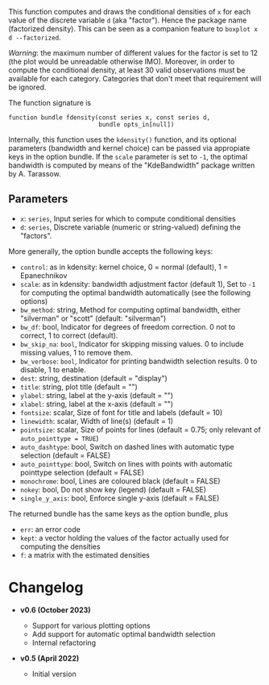 This function computes and draws the conditional densities of `x` for each value of the discrete variable `d` (aka "factor"). Hence the package name (factorized density). This can be seen as a companion feature to `boxplot x d --factorized`.

_Warning_: the maximum number of different values for the factor is set to 12 (the plot would be unreadable otherwise IMO). Moreover, in order to compute the conditional density, at least 30 valid observations must be available for each category. Categories that don't meet that requirement will be ignored.

The function signature is

```
function bundle fdensity(const series x, const series d, 
                         bundle opts_in[null])
```

Internally, this function uses the `kdensity()` function, and its
optional parameters (bandwidth and kernel choice) can be passed via
appropiate keys in the option bundle. If the `scale` parameter is set to `-1`, the optimal bandwidth is computed by means of the "KdeBandwidth" package written by A. Tarassow.

## Parameters

- `x`:  `series`, Input series for which to compute conditional densities
- `d`:  `series`, Discrete variable (numeric or string-valued) defining the "factors".

More generally, the option bundle accepts the following keys:

- `control`: as in kdensity: kernel choice, 0 = normal (default), 1 = Epanechnikov
- `scale`: as in kdensity: bandwidth adjustment factor (default 1), Set to `-1` for computing the optimal bandwidth automatically (see the following options)
- `bw_method`: string, Method for computing optimal bandwidth, either "silverman" or "scott" (default: "silverman")
- `bw_df`: bool, Indicator for degrees of freedom correction. 0 not to correct, 1 to correct (default).
- `bw_skip_na`: `bool`, Indicator for skipping missing values. 0 to include missing values, 1 to remove them.
- `bw_verbose`: `bool`, Indicator for printing bandwidth selection results. 0 to disable, 1 to enable.
- `dest`: string, destination (default = "display")
- `title`: string, plot title (default = "")
- `ylabel`: string, label at the y-axis (default = "")
- `xlabel`: string, label at the x-axis (default = "")
- `fontsize`: scalar, Size of font for title and labels (default = 10)
- `linewidth`: scalar, Width of line(s) (default = 1)
- `pointsize`: scalar, Size of points for lines (default = 0.75; only relevant of `auto_pointtype = TRUE`)
- `auto_dashtype`: bool, Switch on dashed lines with automatic type selection (default = FALSE)
- `auto_pointtype`: bool, Switch on lines with points with automatic pointtype selection (default = FALSE)
- `monochrome`: bool, Lines are coloured black (default = FALSE)
- `nokey`: bool, Do not show key (legend) (default = FALSE)
- `single_y_axis`: bool, Enforce single y-axis (default = FALSE)

The returned bundle has the same keys as the option bundle, plus

- `err`: an error code
- `kept`: a vector holding the values of the factor actually used for
  computing the densities
- `f`: a matrix with the estimated densities


# Changelog

* **v0.6 (October 2023)**
    * Support for various plotting options
    * Add support for automatic optimal bandwidth selection
    * Internal refactoring


* **v0.5 (April 2022)**
    * Initial version
